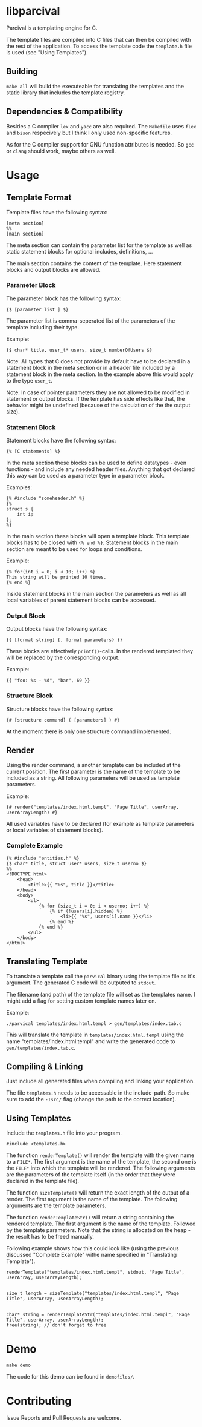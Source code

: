# libparcival

Parcival is a templating engine for C.

The template files are compiled into C files that can then be compiled with the rest of the application. To access the template code the `template.h` file is used (see "Using Templates").

## Building

`make all` will build the executeable for translating the templates and the static library that includes the template registry.

## Dependencies & Compatibility

Besides a C compiler `lex` and `yacc` are also required. The `Makefile` uses `flex` and `bison` respecively but I think I only used non-specific features.

As for the C compiler support for GNU function attributes is needed. So `gcc` or `clang` should work, maybe others as well.

# Usage

## Template Format

Template files have the following syntax:

```
[meta section]
%%
[main section]
```

The meta section can contain the parameter list for the template as well as static statement blocks for optional includes, definitions, ...

The main section contains the content of the template. Here statement blocks and output blocks are allowed.

### Parameter Block

The parameter block has the following syntax:

```
{$ [parameter list ] $}
```

The parameter list is comma-seperated list of the parameters of the template including their type. 

Example:
```
{$ char* title, user_t* users, size_t numberOfUsers $}
```

Note: All types that C does not provide by default have to be declared in a statement block in the meta section or in a header file included by a statement block in the meta section. In the example above this would apply to the type `user_t`.

Note: In case of pointer parameters they are not allowed to be modified in statement or output blocks. If the template has side effects like that, the behavior might be undefined (because of the calculation of the the output size).

### Statement Block

Statement blocks have the following syntax:

```
{% [C statements] %}
```

In the meta section these blocks can be used to define datatypes - even functions - and include any needed header files. Anything that got declared this way can be used as a parameter type in a parameter block.

Examples:
```
{% #include "someheader.h" %}
{%
struct s {
	int i;
};
%}
```

In the main section these blocks will open a template block. This template blocks has to be closed with `{% end %}`. Statement blocks in the main section are meant to be used for loops and conditions.

Example:
```
{% for(int i = 0; i < 10; i++) %}
This string will be printed 10 times.
{% end %}
```

Inside statement blocks in the main section the parameters as well as all local variables of parent statement blocks can be accessed.

### Output Block

Output blocks have the following syntax:

```
{{ [format string] {, format parameters} }}
```

These blocks are effectively `printf()`-calls. In the rendered templated they will be replaced by the corresponding output. 

Example:
```
{{ "foo: %s - %d", "bar", 69 }}
```

### Structure Block

Structure blocks have the following syntax:

```
{# [structure command] ( [parameters] ) #}
```

At the moment there is only one structure command implemented.

## Render

Using the render command, a another template can be included at the current position. The first parameter is the name of the template to be included as a string. All following parameters will be used as template parameters.

Example:
```
{# render("templates/index.html.templ", "Page Title", userArray, userArrayLength) #}
```

All used variables have to be declared (for example as template parameters or local variables of statement blocks).

### Complete Example

```
{% #include "entities.h" %}
{$ char* title, struct user* users, size_t userno $}
%%
<!DOCTYPE html>
	<head>
		<title>{{ "%s", title }}</title>
	</head>
	<body>
		<ul>
			{% for (size_t i = 0; i < userno; i++) %}
				{% if (!users[i].hidden) %}
					<li>{{ "%s", users[i].name }}</li>
				{% end %}
			{% end %}
		</ul>
	</body>
</html>
```

## Translating Template

To translate a template call the `parvical` binary using the template file as it's argument. The generated C code will be outputed to `stdout`.

The filename (and path) of the template file will set as the templates name. I might add a flag for setting custom template names later on.

Example:
```
./parvical templates/index.html.templ > gen/templates/index.tab.c
```

This will translate the template in `templates/index.html.templ` using the name "templates/index.html.templ" and write the generated code to `gen/templates/index.tab.c`.

## Compiling & Linking

Just include all generated files when compiling and linking your application.

The file `templates.h` needs to be accessable in the include-path. So make sure to add the `-Isrc/` flag (change the path to the correct location).

## Using Templates

Include the `templates.h` file into your program.
```
#include <templates.h>
```

The function `renderTemplate()` will render the template with the given name to a `FILE*`. The first argument is the name of the template, the second one is the `FILE*` into which the template will be rendered. The following arguments are the parameters of the template itself (in the order that they were declared in the template file).

The function `sizeTemplate()` will return the exact length of the output of a render. The first argument is the name of the template. The following arguments are the template parameters.

The function `renderTemplateStr()` will return a string containing the rendered template. The first argument is the name of the template. Followed by the template parameters. Note that the string is allocated on the heap - the result has to be freed manually.

Following example shows how this could look like (using the previous discussed "Complete Example" withe name specified in "Translating Template").
```
renderTemplate("templates/index.html.templ", stdout, "Page Title", userArray, userArrayLength);


size_t length = sizeTemplate("templates/index.html.templ", "Page Title", userArray, userArrayLength);


char* string = renderTemplateStr("templates/index.html.templ", "Page Title", userArray, userArrayLength);
free(string); // don't forget to free
```

# Demo

`make demo`

The code for this demo can be found in `demofiles/`.

# Contributing

Issue Reports and Pull Requests are welcome.
